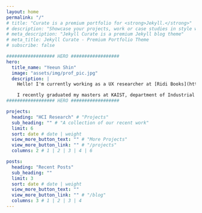 ```yaml
---
layout: home
permalink: "/"
# title: "Curate is a premium portfolio for <strong>Jekyll.</strong>"
# description: "Showcase your projects, work or case studies in style with this markdown powered portfolio theme for Jekyll."
# meta_description: "Jekyll Curate is a premium Jekyll blog theme"
# meta_title: Jekyll Curate - Premium Portfolio Theme
# subscribe: false

################## HERO ##################
hero:
  title_name: "Yeeun Shin"
  image: "assets/img/prof_pic.jpg" 
  description: |
    Hello! I'm currently working as a UX researcher at [Ridi Books](https://ridicorp.com/){:target="_blank"}, an online entertainment contents startup company in South Korea.

    I recently graduated my masters at KAIST, department of Industrial Design working in [DxD Lab](http://dxd.kaist.ac.kr/){:target="_blank"} under [Prof. Hwajung Hong](https://scholar.google.com/citations?user=qc6CJjYAAAAJ){:target="_blank"}. I also graduated from Hongik University majoring in Interior Architecture with special interest in Human-Space Interaction. My current interests are in Human-Algorithm Interaction with special interest in the field of social media and entertainment contents. My current interests are in Human-Algorithm Interaction with special interest in the field of social media and entertainment contents.
################## HERO ##################

projects:
  heading: "HCI Research" # "Projects"
  sub_heading: "" # "A collection of our recent work"
  limit: 6
  sort: date # date | weight
  view_more_button_text: "" # "More Projects"
  view_more_button_link: "" # "/projects"
  columns: 2 # 1 | 2 | 3 | 4 | 6

posts:
  heading: "Recent Posts"
  sub_heading: ""
  limit: 3
  sort: date # date | weight
  view_more_button_text: ""
  view_more_button_link: "" # "/blog"
  columns: 3 # 1 | 2 | 3 | 4
---
```

